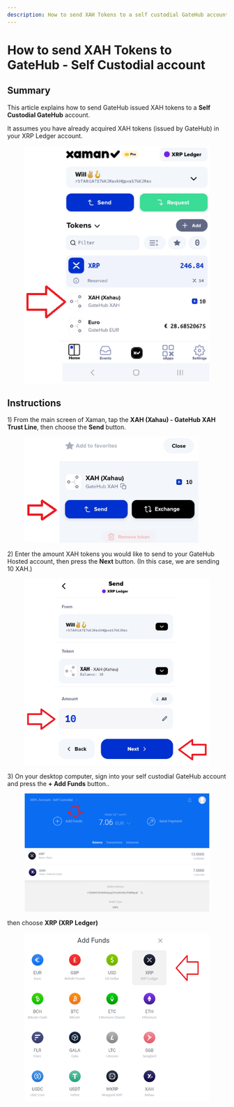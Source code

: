 ```yaml
---
description: How to send XAH Tokens to a self custodial GateHub account
---
```


# How to send XAH Tokens to GateHub - Self Custodial account

## Summary&#x20;

This article explains how to send GateHub issued XAH tokens to a **Self Custodial GateHub** account.

It assumes you have already acquired XAH tokens (issued by GateHub) in your XRP Ledger account.

<figure><img src="../../.gitbook/assets/Xaman - Main Screen -2.png" alt=""><figcaption></figcaption></figure>

## Instructions

1\) From the main screen of Xaman, tap the **XAH (Xahau) - GateHub XAH Trust Line**, then choose the **Send** button.

<figure><img src="../../.gitbook/assets/Send to Gatehub - 1.png" alt=""><figcaption></figcaption></figure>

2\) Enter the amount XAH tokens you would like to send to your GateHub Hosted account, then press the **Next** button. (In this case, we are sending 10 XAH.)



<figure><img src="../../.gitbook/assets/Send to Gatehub - 2.png" alt=""><figcaption></figcaption></figure>

3\) On your desktop computer, sign into your self custodial GateHub account and press the **+ Add Funds** button..



<figure><img src="../../.gitbook/assets/Gatehub - Self Custodial - 1.png" alt=""><figcaption></figcaption></figure>

then choose **XRP (XRP Ledger)**

<figure><img src="../../.gitbook/assets/Gatehub - Self Custodial - 2.png" alt=""><figcaption></figcaption></figure>
